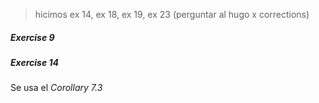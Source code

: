 > hicimos ex 14, ex 18, ex 19, ex 23 (perguntar al hugo x corrections)

##### Exercise 9
    


##### Exercise 14
Se usa el *Corollary 7.3*